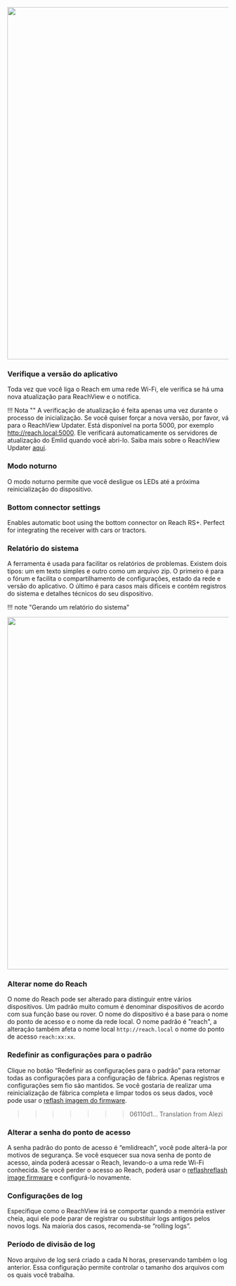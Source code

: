 <p style="text-align:center" ><img src="../img/reachview/settings/settings.png" style="width: 800px;" /></p>

### Verifique a versão do aplicativo  
Toda vez que você liga o Reach em uma rede Wi-Fi, ele verifica se há uma nova atualização para ReachView e o notifica.

!!! Nota ""
    A verificação de atualização é feita apenas uma vez durante o processo de inicialização. Se você quiser forçar a nova versão, por favor, vá para o ReachView Updater. Está disponível na porta 5000, por exemplo http://reach.local:5000. Ele verificará automaticamente os servidores de atualização do Emlid quando você abri-lo. Saiba mais sobre o ReachView Updater [aqui](updater).

### Modo noturno
O modo noturno permite que você desligue os LEDs até a próxima reinicialização do dispositivo.

### Bottom connector settings
Enables automatic boot using the bottom connector on Reach RS+. Perfect for integrating the receiver with cars or tractors.

### Relatório do sistema
A ferramenta é usada para facilitar os relatórios de problemas. Existem dois tipos: um em texto simples e outro como um arquivo zip. O primeiro é para o fórum e facilita o compartilhamento de configurações, estado da rede e versão do aplicativo. O último é para casos mais difíceis e contém registros do sistema e detalhes técnicos do seu dispositivo.

!!! note "Gerando um relatório do sistema"
	<p style="text-align:center"><img src="../img/reachview/settings/system-report.gif" style="width: 800px;" /></p>

### Alterar nome do Reach  
O nome do Reach pode ser alterado para distinguir entre vários dispositivos. Um padrão muito comum é denominar dispositivos de acordo com sua função base ou rover. O nome do dispositivo é a base para o nome do ponto de acesso e o nome da rede local. O nome padrão é "reach", a alteração também afeta o nome local `http://reach.local` o nome do ponto de acesso `reach:xx:xx`.

### Redefinir as configurações para o padrão  
Clique no botão “Redefinir as configurações para o padrão” para retornar todas as configurações para a configuração de fábrica. Apenas registros e configurações sem fio são mantidos. Se você gostaria de realizar uma reinicialização de fábrica completa e limpar todos os seus dados, você pode usar o [reflash imagem do firmware](firmware-reflashing).
>>>>>>> 06110d1... Translation from Alezi

### Alterar a senha do ponto de acesso
A senha padrão do ponto de acesso é “emlidreach”, você pode alterá-la por motivos de segurança. Se você esquecer sua nova senha de ponto de acesso, ainda poderá acessar o Reach, levando-o a uma rede Wi-Fi conhecida. Se você perder o acesso ao Reach, poderá usar o [reflashreflash image firmware](firmware-reflashing) e configurá-lo novamente.

### Configurações de log
Especifique como o ReachView irá se comportar quando a memória estiver cheia, aqui ele pode parar de registrar ou substituir logs antigos pelos novos logs. Na maioria dos casos, recomenda-se “rolling logs”.

### Período de divisão de log
Novo arquivo de log será criado a cada N horas, preservando também o log anterior. Essa configuração permite controlar o tamanho dos arquivos com os quais você trabalha.
